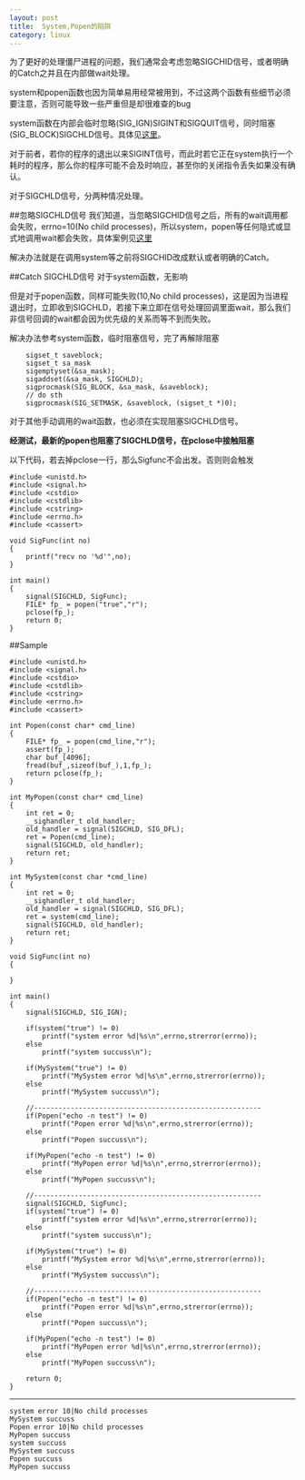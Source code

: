 ```yaml
---
layout: post
title:  System,Popen的陷阱
category: linux
---
```

 
为了更好的处理僵尸进程的问题，我们通常会考虑忽略SIGCHID信号，或者明确的Catch之并且在内部做wait处理。

system和popen函数也因为简单易用经常被用到，不过这两个函数有些细节必须要注意，否则可能导致一些严重但是却很难查的bug

system函数在内部会临时忽略(SIG_IGN)SIGINT和SIGQUIT信号，同时阻塞(SIG_BLOCK)SIGCHLD信号。具体见[这里](http://www.oschina.net/question/54100_30293)。

对于前者，若你的程序的退出以来SIGINT信号，而此时若它正在system执行一个耗时的程序，那么你的程序可能不会及时响应，甚至你的关闭指令丢失如果没有确认。

对于SIGCHLD信号，分两种情况处理。

##忽略SIGCHLD信号
我们知道，当忽略SIGCHID信号之后，所有的wait调用都会失败，errno=10(No child processes)，所以system，popen等任何隐式或显式地调用wait都会失败，具体案例见[这里](http://my.oschina.net/renhc/blog/54582)

解决办法就是在调用system等之前将SIGCHID改成默认或者明确的Catch。

##Catch SIGCHLD信号
对于system函数，无影响

但是对于popen函数，同样可能失败(10,No child processes)，这是因为当进程退出时，立即收到SIGCHLD，若接下来立即在信号处理回调里面wait，那么我们非信号回调的wait都会因为优先级的关系而等不到而失败。

解决办法参考system函数，临时阻塞信号，完了再解除阻塞

        sigset_t saveblock;
        sigset_t sa_mask
        sigemptyset(&sa_mask);
        sigaddset(&sa_mask, SIGCHLD);
        sigprocmask(SIG_BLOCK, &sa_mask, &saveblock);
        // do sth
        sigprocmask(SIG_SETMASK, &saveblock, (sigset_t *)0);

对于其他手动调用的wait函数，也必须在实现阻塞SIGCHLD信号。

**经测试，最新的popen也阻塞了SIGCHLD信号，在pclose中接触阻塞**

以下代码，若去掉pclose一行，那么Sigfunc不会出发。否则则会触发

	#include <unistd.h>
	#include <signal.h>
	#include <cstdio>
	#include <cstdlib>
	#include <cstring>
	#include <errno.h>
	#include <cassert>

	void SigFunc(int no)
	{
		printf("recv no '%d'",no);
	}

	int main()
	{
		signal(SIGCHLD, SigFunc);
		FILE* fp_ = popen("true","r");
		pclose(fp_);
		return 0;
	}

##Sample

	#include <unistd.h>
	#include <signal.h>
	#include <cstdio>
	#include <cstdlib>
	#include <cstring>
	#include <errno.h>
	#include <cassert>

	int Popen(const char* cmd_line)
	{
		FILE* fp_ = popen(cmd_line,"r");
		assert(fp_);
		char buf_[4096];
		fread(buf_,sizeof(buf_),1,fp_);
		return pclose(fp_);
	}

	int MyPopen(const char* cmd_line)
	{
		int ret = 0;
		__sighandler_t old_handler;
		old_handler = signal(SIGCHLD, SIG_DFL);
		ret = Popen(cmd_line);
		signal(SIGCHLD, old_handler);
		return ret;
	}

	int MySystem(const char *cmd_line)
	{
		int ret = 0;
		__sighandler_t old_handler;
		old_handler = signal(SIGCHLD, SIG_DFL);
		ret = system(cmd_line);
		signal(SIGCHLD, old_handler);
		return ret;
	}

	void SigFunc(int no)
	{

	}

	int main()
	{
		signal(SIGCHLD, SIG_IGN);

		if(system("true") != 0)
			printf("system error %d|%s\n",errno,strerror(errno));
		else
			printf("system succuss\n");

		if(MySystem("true") != 0)
			printf("MySystem error %d|%s\n",errno,strerror(errno));
		else
			printf("MySystem succuss\n");
	
		//--------------------------------------------------------
		if(Popen("echo -n test") != 0)
			printf("Popen error %d|%s\n",errno,strerror(errno));
		else
			printf("Popen succuss\n");

		if(MyPopen("echo -n test") != 0)
			printf("MyPopen error %d|%s\n",errno,strerror(errno));
		else
			printf("MyPopen succuss\n");

		//--------------------------------------------------------
		signal(SIGCHLD, SigFunc);
		if(system("true") != 0)
			printf("system error %d|%s\n",errno,strerror(errno));
		else
			printf("system succuss\n");

		if(MySystem("true") != 0)
			printf("MySystem error %d|%s\n",errno,strerror(errno));
		else
			printf("MySystem succuss\n");
	
		//--------------------------------------------------------
		if(Popen("echo -n test") != 0)
			printf("Popen error %d|%s\n",errno,strerror(errno));
		else
			printf("Popen succuss\n");

		if(MyPopen("echo -n test") != 0)
			printf("MyPopen error %d|%s\n",errno,strerror(errno));
		else
			printf("MyPopen succuss\n");

		return 0;
	}

---

	system error 10|No child processes
	MySystem succuss
	Popen error 10|No child processes
	MyPopen succuss
	system succuss
	MySystem succuss
	Popen succuss
	MyPopen succuss



